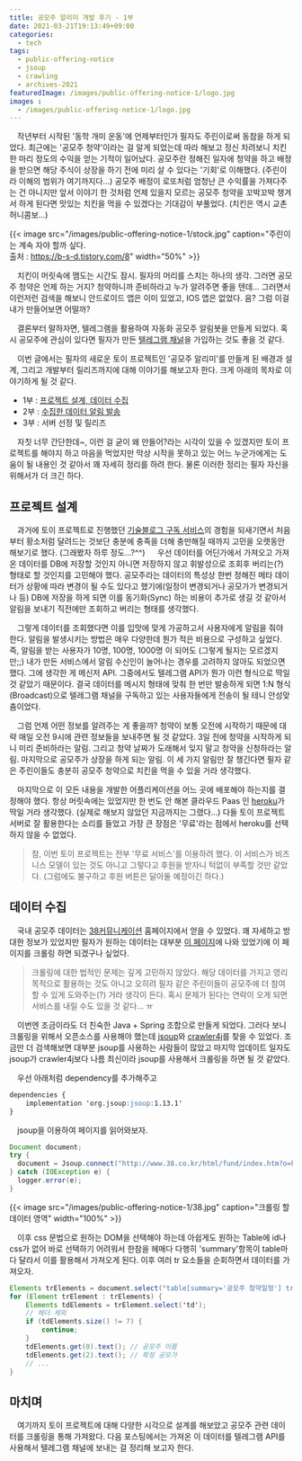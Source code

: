 ```yaml
---
title: 공모주 알리미 개발 후기 - 1부
date: 2021-03-21T19:13:49+09:00
categories:
  - tech
tags: 
  - public-offering-notice
  - jsoup
  - crawling
  - archives-2021
featuredImage: /images/public-offering-notice-1/logo.jpg
images :
  - /images/public-offering-notice-1/logo.jpg
---
```


　﻿작년부터 시작된 '동학 개미 운동'에 언제부터인가 필자도 주린이로써 동참을 하게 되었다. 최근에는 '공모주 청약'이라는 걸 알게 되었는데 따라 해보고 정신 차려보니 치킨 한 마리 정도의 수익을 얻는 기적이 일어났다. 공모주란 정해진 일자에 청약을 하고 배정을 받으면 해당 주식이 상장을 하기 전에 미리 살 수 있다는 '기회'로 이해했다. (주린이라 이해의 범위가 여기까지다...) 공모주 배정이 로또처럼 엄청난 큰 수익률을 가져다주는 건 아니지만 앞서 이야기 한 것처럼 언제 있을지 모르는 공모주 청약을 꼬박꼬박 챙겨서 하게 된다면 맛있는 치킨을 먹을 수 있겠다는 기대감이 부풀었다. (치킨은 역시 교촌 허니콤보...)

{{< image src="/images/public-offering-notice-1/stock.jpg" caption="주린이는 계속 자야 할까 싶다.<br> 출처 : https://b-s-d.tistory.com/8" width="50%" >}}

　﻿치킨이 머릿속에 맴도는 시간도 잠시. 필자의 머리를 스치는 하나의 생각. 그러면 공모주 청약은 언제 하는 거지? 청약하니까 준비하라고 누가 알려주면 좋을 텐데... 그러면서 이런저런 검색을 해보니 안드로이드 앱은 이미 있었고, IOS 앱은 없었다. 음? 그럼 이걸 내가 만들어보면 어떨까?

　﻿결론부터 말하자면, 텔레그램을 활용하여 자동화 공모주 알림봇을 만들게 되었다. 혹시 공모주에 관심이 있다면 필자가 만든 [텔레그램 채널](https://t.me/PublicOfferingNotice)을 가입하는 것도 좋을 것 같다.﻿

　﻿이번 글에서는 필자의 새로운 토이 프로젝트인 '공모주 알리미'를 만들게 된 배경과 설계, 그리고 개발부터 릴리즈까지에 대해 이야기를 해보고자 한다. 크게 아래의 목차로 이야기하게 될 것 같다.
- 1부 : [프로젝트 설계, 데이터 수집](/posts/public-offering-notice-1)
- 2부 : [수집한 데이터 알림 발송](/posts/public-offering-notice-2)
- 3부 : 서버 선정 및 릴리즈

　﻿자칫 너무 간단한데\~, 이런 걸 굳이 왜 만들어?라는 시각이 있을 수 있겠지만 토이 프로젝트를 해야지 하고 마음을 먹었지만 막상 시작을 못하고 있는 어느 누군가에게는 도움이 될 내용인 것 같아서 꽤 자세히 정리를 하려 한다. 물론 이러한 정리는 필자 자신을 위해서가 더 크긴 하다.

## 프로젝트 설계
　﻿과거에 토이 프로젝트로 진행했던 [기술블로그 구독 서비스](http://daily-devblog.com/)의 경험을 되새기면서 처음부터 황소처럼 달려드는 것보단 충분에 충족을 더해 충만해질 때까지 고민을 오랫동안 해보기로 했다. (그래봤자 하루 정도...?^^)
　﻿
우선 데이터를 어딘가에서 가져오고 가져온 데이터를 DB에 저장할 것인지 아니면 저장하지 않고 휘발성으로 조회후 버리는(?) 형태로 할 것인지를 고민해야 했다. 공모주라는 데이터의 특성상 한번 정해진 메타 데이터가 상황에 따라 변경이 될 수도 있다고 했기에(일정이 변경되거나 공모가가 변경되거나 등) DB에 저장을 하게 되면 이를 동기화(Sync) 하는 비용이 추가로 생길 것 같아서 알림을 보내기 직전에만 조회하고 버리는 형태를 생각했다.

　그렇게 데이터를 조회했다면 이를 입맛에 맞게 가공하고서 사용자에게 알림을 줘야 한다. 알림을 발생시키는 방법은 매우 다양한데 뭔가 적은 비용으로 구성하고 싶었다. 즉, 알림을 받는 사용자가 10명, 100명, 1000명 이 되어도 (그렇게 될지는 모르겠지만;;) 내가 만든 서비스에서 알림 수신인이 늘어나는 경우를 고려하지 않아도 되었으면 했다. 그에 생각한 게 메신저 API. 그중에서도 텔레그램 API가 뭔가 이런 형식으로 딱일 것 같았기 때문이다. 결국 데이터를 메시지 형태에 맞춰 한 번만 발송하게 되면 1:N 형식(Broadcast)으로 텔레그램 채널을 구독하고 있는 사용자들에게 전송이 될 테니 안성맞춤이었다.

　그럼 언제 어떤 정보를 알려주는 게 좋을까? 청약이 보통 오전에 시작하기 때문에 대략 매일 오전 9시에 관련 정보들을 보내주면 될 것 같았다. 3일 전에 청약을 시작하게 되니 미리 준비하라는 알림. 그리고 청약 날짜가 도래해서 잊지 말고 청약을 신청하라는 알림. 마지막으로 공모주가 상장을 하게 되는 알림. 이 세 가지 알림만 잘 챙긴다면 필자 같은 주린이들도 충분히 공모주 청약으로 치킨을 먹을 수 있을 거라 생각했다.

　마지막으로 이 모든 내용을 개발한 어플리케이션을 어느 곳에 배포해야 하는지를 결정해야 했다. 항상 머릿속에는 있었지만 한 번도 안 해본 클라우드 Paas 인 [heroku](https://dashboard.heroku.com/)가 딱일 거라 생각했다. (실제로 해보지 않았던 지금까지는 그랬다...) 다들 토이 프로젝트 서버로 잘 활용한다는 소리를 들었고 가장 큰 장점은 '무료'라는 점에서 heroku를 선택하지 않을 수 없었다.

> ﻿참, 이번 토이 프로젝트는 전부 '무료 서비스'를 이용하려 했다. 이 서비스가 비즈니스 모델이 있는 것도 아니고 그렇다고 후원을 받자니 턱없이 부족할 것만 같았다. (그럼에도 불구하고 후원 버튼은 달아둘 예정이긴 하다.)

## 데이터 수집
　﻿국내 공모주 데이터는 [38커뮤니케이션](http://38.co.kr/) 홈페이지에서 얻을 수 있었다. 꽤 자세하고 방대한 정보가 있었지만 필자가 원하는 데이터는 대부분 [이 페이지](http://www.38.co.kr/html/fund/index.htm?o=k)에 나와 있었기에 이 페이지를 크롤링 하면 되겠구나 싶었다.﻿

> ﻿크롤링에 대한 법적인 문제는 깊게 고민하지 않았다. 해당 데이터를 가지고 영리목적으로 활용하는 것도 아니고 오히려 필자 같은 주린이들이 공모주에 더 참여할 수 있게 도와주는(?) 거라 생각이 든다. 혹시 문제가 된다는 연락이 오게 되면 서비스를 내릴 수도 있을 것 같다... ㅠ

　﻿이번엔 조금이라도 더 친숙한 Java + Spring 조합으로 만들게 되었다. 그러다 보니 크롤링을 위해서 오픈소스를 사용해야 했는데 [jsoup](https://github.com/jhy/jsoup)와 [crawler4j](https://github.com/yasserg/crawler4j)를 찾을 수 있었다. 조금만 더 검색해보면 대부분 jsoup를 사용하는 사람들이 많았고 마지막 업데이트 일자도 jsoup가 crawler4j보다 나름 최신이라 jsoup를 사용해서 크롤링을 하면 될 것 같았다.﻿

　우선 아래처럼 dependency를 추가해주고

```markdown
dependencies {
    implementation 'org.jsoup:jsoup:1.13.1'
}
```

　jsoup을 이용하여 페이지를 읽어와보자.

```java
Document document;
try {
  document = Jsoup.connect("http://www.38.co.kr/html/fund/index.htm?o=k").get();
} catch (IOException e) {
  logger.error(e);
}
```
{{< image src="/images/public-offering-notice-1/38.jpg" caption="크롤링 할 데이터 영역" width="100%" >}}

　﻿이후 css 문법으로 원하는 DOM을 선택해야 하는데 아쉽게도 원하는 Table에 id나 css가 없어 바로 선택하기 어려워서 한참을 헤매다 다행히 'summary'항목이 table마다 달라서 이를 활용해서 가져오게 된다. 이후 여러 tr 요소들을 순회하면서 데이터를 가져오자.

```java
Elements trElements = document.select("table[summary='공모주 청약일정'] tr");
for (Element trElement : trElements) {
	Elements tdElements = trElement.select('td');
	// 헤더 제외
	if (tdElements.size() != 7) {
		continue;
	}
	tdElements.get(0).text(); // 공모주 이름
	tdElements.get(2).text(); // 확정 공모가 
	// ...
}
```

## 마치며
　﻿여기까지 토이 프로젝트에 대해 다양한 시각으로 설계를 해보았고 공모주 관련 데이터를 크롤링을 통해 가져왔다. 다음 포스팅에서는 가져온 이 데이터를 텔레그램 API를 사용해서 텔레그램 채널에 보내는 걸 정리해 보고자 한다.
